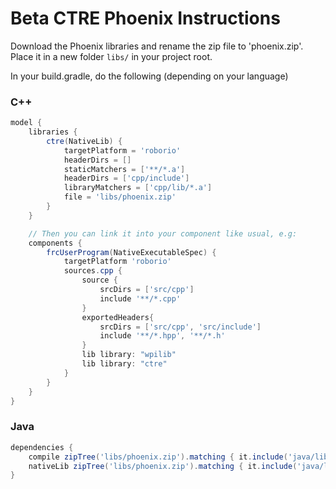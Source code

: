 Beta CTRE Phoenix Instructions
===

Download the Phoenix libraries and rename the zip file to 'phoenix.zip'. Place it in a new folder `libs/` in your project root.

In your build.gradle, do the following (depending on your language)
### C++
```gradle
model {
    libraries {
        ctre(NativeLib) {
            targetPlatform = 'roborio'
            headerDirs = []
            staticMatchers = ['**/*.a']
            headerDirs = ['cpp/include']
            libraryMatchers = ['cpp/lib/*.a']
            file = 'libs/phoenix.zip'
        }
    }

    // Then you can link it into your component like usual, e.g:
    components {
        frcUserProgram(NativeExecutableSpec) {
            targetPlatform 'roborio'
            sources.cpp {
                source {
                    srcDirs = ['src/cpp']
                    include '**/*.cpp'
                }
                exportedHeaders{
                    srcDirs = ['src/cpp', 'src/include']
                    include '**/*.hpp', '**/*.h'
                }
                lib library: "wpilib"
                lib library: "ctre"
            }
        }
    }
}
```

### Java
```gradle
dependencies {
    compile zipTree('libs/phoenix.zip').matching { it.include('java/lib/CTRE_Phoenix.jar') }
    nativeLib zipTree('libs/phoenix.zip').matching { it.include('java/lib/libCTRE_PhoenixCCI.so') }
}
```